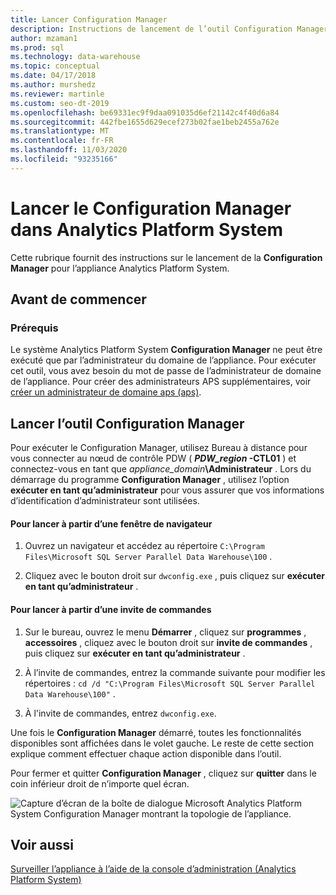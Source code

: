 ```yaml
---
title: Lancer Configuration Manager
description: Instructions de lancement de l’outil Configuration Manager pour l’appliance Analytics Platform System.
author: mzaman1
ms.prod: sql
ms.technology: data-warehouse
ms.topic: conceptual
ms.date: 04/17/2018
ms.author: murshedz
ms.reviewer: martinle
ms.custom: seo-dt-2019
ms.openlocfilehash: be69331ec9f9daa091035d6ef21142c4f40d6a84
ms.sourcegitcommit: 442fbe1655d629ecef273b02fae1beb2455a762e
ms.translationtype: MT
ms.contentlocale: fr-FR
ms.lasthandoff: 11/03/2020
ms.locfileid: "93235166"
---
```

# <a name="launch-the-configuration-manager-in-analytics-platform-system"></a>Lancer le Configuration Manager dans Analytics Platform System
Cette rubrique fournit des instructions sur le lancement de la **Configuration Manager** pour l’appliance Analytics Platform System.  
  
## <a name="before-you-begin"></a>Avant de commencer  
  
### <a name="prerequisites"></a>Prérequis  
Le système Analytics Platform System **Configuration Manager** ne peut être exécuté que par l’administrateur du domaine de l’appliance. Pour exécuter cet outil, vous avez besoin du mot de passe de l’administrateur de domaine de l’appliance. Pour créer des administrateurs APS supplémentaires, voir [créer un administrateur de domaine aps &#40;aps&#41;](create-an-aps-domain-administrator-aps.md).  
  
## <a name="launch-the-configuration-manager-tool"></a><a name="Accessing"></a>Lancer l’outil Configuration Manager  
Pour exécuter le Configuration Manager, utilisez Bureau à distance pour vous connecter au nœud de contrôle PDW ( **_PDW_region_ -CTL01** ) et connectez-vous en tant que _appliance_domain_**\Administrateur** . Lors du démarrage du programme **Configuration Manager** , utilisez l’option **exécuter en tant qu’administrateur** pour vous assurer que vos informations d’identification d’administrateur sont utilisées.  
  
#### <a name="to-launch-from-a-browser-window"></a>Pour lancer à partir d’une fenêtre de navigateur  
  
1.  Ouvrez un navigateur et accédez au répertoire `C:\Program Files\Microsoft SQL Server Parallel Data Warehouse\100` .  
  
2.  Cliquez avec le bouton droit sur `dwconfig.exe` , puis cliquez sur **exécuter en tant qu’administrateur** .  
  
#### <a name="to-launch-from-a-command-prompt"></a>Pour lancer à partir d’une invite de commandes  
  
1.  Sur le bureau, ouvrez le menu **Démarrer** , cliquez sur **programmes** , **accessoires** , cliquez avec le bouton droit sur **invite de commandes** , puis cliquez sur **exécuter en tant qu’administrateur** .  
  
2.  À l’invite de commandes, entrez la commande suivante pour modifier les répertoires : `cd /d "C:\Program Files\Microsoft SQL Server Parallel Data Warehouse\100"` .  
  
3.  À l'invite de commandes, entrez `dwconfig.exe`.  
  
Une fois le **Configuration Manager** démarré, toutes les fonctionnalités disponibles sont affichées dans le volet gauche. Le reste de cette section explique comment effectuer chaque action disponible dans l’outil.  
  
Pour fermer et quitter **Configuration Manager** , cliquez sur **quitter** dans le coin inférieur droit de n’importe quel écran.  
  
![Capture d’écran de la boîte de dialogue Microsoft Analytics Platform System Configuration Manager montrant la topologie de l’appliance.](./media/launch-the-configuration-manager/SQL_Server_PDW_DWConfig_ApplTop.png "SQL_Server_PDW_DWConfig_ApplTop")  
  
## <a name="see-also"></a>Voir aussi  
[Surveiller l’appliance à l’aide de la console d’administration &#40;Analytics Platform System&#41;](monitor-the-appliance-by-using-the-admin-console.md)  
  
